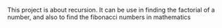 This project is about recursion. It can be use in finding the factorial of a number, and also to find the fibonacci numbers in mathematics
